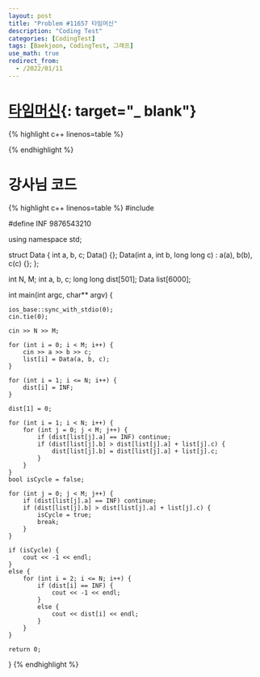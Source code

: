 ```yaml
---
layout: post
title: "Problem #11657 타임머신"
description: "Coding Test"
categories: [CodingTest]
tags: [Baekjoon, CodingTest, 그래프]
use_math: true
redirect_from:
  - /2022/01/11
---
```


# [타임머신](https://www.acmicpc.net/problem/11657){: target="_ blank"}

{% highlight c++ linenos=table %} 

{% endhighlight %}


# 강사님 코드

{% highlight c++ linenos=table %} 
#include <iostream>

#define INF 9876543210

using namespace std;

struct Data {
    int a, b, c;
    Data() {};
    Data(int a, int b, long long c) : a(a), b(b), c(c) {};
};

int N, M;
int a, b, c;
long long dist[501];
Data list[6000];

int main(int argc, char** argv) {

    ios_base::sync_with_stdio(0);
    cin.tie(0);

    cin >> N >> M;

    for (int i = 0; i < M; i++) {
        cin >> a >> b >> c;
        list[i] = Data(a, b, c);
    }

    for (int i = 1; i <= N; i++) {
        dist[i] = INF;
    }

    dist[1] = 0;

    for (int i = 1; i < N; i++) {
        for (int j = 0; j < M; j++) {
            if (dist[list[j].a] == INF) continue;
            if (dist[list[j].b] > dist[list[j].a] + list[j].c) {
                dist[list[j].b] = dist[list[j].a] + list[j].c;
            }
        }
    }
    bool isCycle = false;

    for (int j = 0; j < M; j++) {
        if (dist[list[j].a] == INF) continue;
        if (dist[list[j].b] > dist[list[j].a] + list[j].c) {
            isCycle = true;
            break;
        }
    }

    if (isCycle) {
        cout << -1 << endl;
    }
    else {
        for (int i = 2; i <= N; i++) {
            if (dist[i] == INF) {
                cout << -1 << endl;
            }
            else {
                cout << dist[i] << endl;
            }
        }
    }

    return 0;
}
{% endhighlight %}

